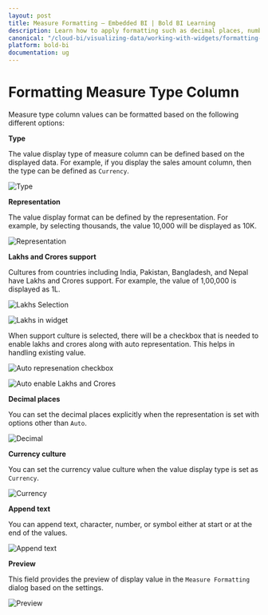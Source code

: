 ```yaml
---
layout: post
title: Measure Formatting – Embedded BI | Bold BI Learning
description: Learn how to apply formatting such as decimal places, number type, etc. to the numeric column in Bold BI Embedded dashboard.
canonical: "/cloud-bi/visualizing-data/working-with-widgets/formatting-measure-type-column/"
platform: bold-bi
documentation: ug
---
```


# Formatting Measure Type Column

Measure type column values can be formatted based on the following different options:

**Type**

The value display type of measure column can be defined based on the displayed data. For example, if you display the sales amount column, then the type can be defined as `Currency`.

![Type](/static/assets/embedded/visualizing-data/working-with-widgets/images/formattingmeasuretypecolumn_type.PNG)

**Representation**

The value display format can be defined by the representation. For example, by selecting thousands, the value 10,000 will be displayed as 10K.

![Representation](/static/assets/embedded/visualizing-data/working-with-widgets/images/formattingmeasuretypecolumn_representation.PNG)

**Lakhs and Crores support**

Cultures from countries including India, Pakistan, Bangladesh, and Nepal have Lakhs and Crores support. For example, the value of 1,00,000 is displayed as 1L.

![Lakhs Selection](/static/assets/embedded/visualizing-data/working-with-widgets/images/lakhs-selection.png#max-width=50%)

![Lakhs in widget](/static/assets/embedded/visualizing-data/working-with-widgets/images/lakhs-reflected-in-grid.png#max-width=50%)

When support culture is selected, there will be a checkbox that is needed to enable lakhs and crores along with auto representation. This helps in handling existing value.

![Auto represenation checkbox](/static/assets/embedded/visualizing-data/working-with-widgets/images/lakhsandcrores-auto-representation.png#max-width=50%)

![Auto enable Lakhs and Crores](/static/assets/embedded/visualizing-data/working-with-widgets/images/auto-enable-lakhsandcrores.png#max-width=50%)


**Decimal places**

You can set the decimal places explicitly when the representation is set with options other than `Auto`.

![Decimal](/static/assets/embedded/visualizing-data/working-with-widgets/images/formattingmeasuretypecolumn_decimal.PNG)

**Currency culture**

You can set the currency value culture when the value display type is set as `Currency`.

![Currency](/static/assets/embedded/visualizing-data/working-with-widgets/images/formattingmeasuretypecolumn_currency.PNG)

**Append text**

You can append text, character, number, or symbol either at start or at the end of the values.

![Append text](/static/assets/embedded/visualizing-data/working-with-widgets/images/formattingmeasuretypecolumn_appendtext.PNG)

**Preview**

This field provides the preview of display value in the `Measure Formatting` dialog based on the settings.

![Preview](/static/assets/embedded/visualizing-data/working-with-widgets/images/formattingmeasuretypecolumn_preview.PNG)







